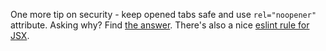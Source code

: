 One more tip on security - keep opened tabs safe and use `rel="noopener"` attribute. Asking why? Find [the answer](https://mathiasbynens.github.io/rel-noopener/). There's also a nice [eslint rule for JSX](https://github.com/yannickcr/eslint-plugin-react/blob/master/docs/rules/jsx-no-target-blank.md).
